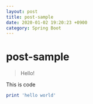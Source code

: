 ```yaml
---
layout: post
title: post-sample
date: 2020-01-02 19:20:23 +0900
category: Spring Boot
---
```

# post-sample
> Hello!

This is code
```ruby
print 'hello world'
```